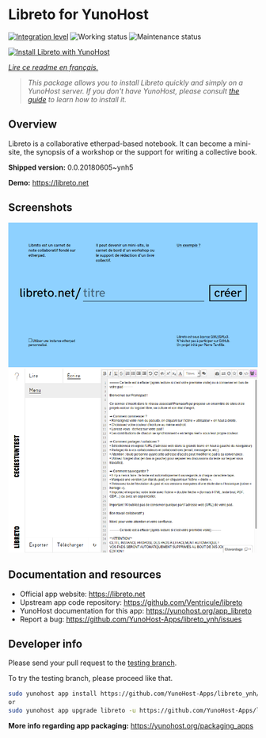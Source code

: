 <!--
N.B.: This README was automatically generated by https://github.com/YunoHost/apps/tree/master/tools/README-generator
It shall NOT be edited by hand.
-->

# Libreto for YunoHost

[![Integration level](https://dash.yunohost.org/integration/libreto.svg)](https://dash.yunohost.org/appci/app/libreto) ![Working status](https://ci-apps.yunohost.org/ci/badges/libreto.status.svg) ![Maintenance status](https://ci-apps.yunohost.org/ci/badges/libreto.maintain.svg)

[![Install Libreto with YunoHost](https://install-app.yunohost.org/install-with-yunohost.svg)](https://install-app.yunohost.org/?app=libreto)

*[Lire ce readme en français.](./README_fr.md)*

> *This package allows you to install Libreto quickly and simply on a YunoHost server.
If you don't have YunoHost, please consult [the guide](https://yunohost.org/#/install) to learn how to install it.*

## Overview

Libreto is a collaborative etherpad-based notebook. It can become a mini-site, the synopsis of a workshop or the support for writing a collective book.


**Shipped version:** 0.0.20180605~ynh5

**Demo:** https://libreto.net

## Screenshots

![Screenshot of Libreto](./doc/screenshots/home.png)
![Screenshot of Libreto](./doc/screenshots/menu.png)

## Documentation and resources

* Official app website: <https://libreto.net>
* Upstream app code repository: <https://github.com/Ventricule/libreto>
* YunoHost documentation for this app: <https://yunohost.org/app_libreto>
* Report a bug: <https://github.com/YunoHost-Apps/libreto_ynh/issues>

## Developer info

Please send your pull request to the [testing branch](https://github.com/YunoHost-Apps/libreto_ynh/tree/testing).

To try the testing branch, please proceed like that.

``` bash
sudo yunohost app install https://github.com/YunoHost-Apps/libreto_ynh/tree/testing --debug
or
sudo yunohost app upgrade libreto -u https://github.com/YunoHost-Apps/libreto_ynh/tree/testing --debug
```

**More info regarding app packaging:** <https://yunohost.org/packaging_apps>
